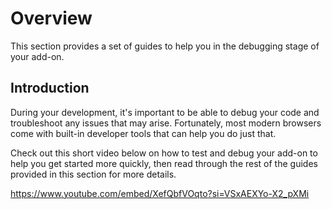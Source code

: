 # Overview

This section provides a set of guides to help you in the debugging stage of your add-on.

## Introduction

During your development, it's important to be able to debug your code and troubleshoot any issues that may arise. Fortunately, most modern browsers come with built-in developer tools that can help you do just that.

Check out this short video below on how to test and debug your add-on to help you get started more quickly, then read through the rest of the guides provided in this section for more details.

<Embed slots="video" />

https://www.youtube.com/embed/XefQbfVOqto?si=VSxAEXYo-X2_pXMi